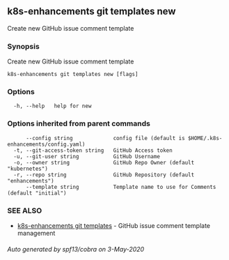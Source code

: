 ## k8s-enhancements git templates new

Create new GitHub issue comment template

### Synopsis

Create new GitHub issue comment template

```
k8s-enhancements git templates new [flags]
```

### Options

```
  -h, --help   help for new
```

### Options inherited from parent commands

```
      --config string             config file (default is $HOME/.k8s-enhancements/config.yaml)
  -t, --git-access-token string   GitHub Access token
  -u, --git-user string           GitHub Username
  -o, --owner string              GitHub Repo Owner (default "kubernetes")
  -r, --repo string               GitHub Repository (default "enhancements")
      --template string           Template name to use for Comments (default "initial")
```

### SEE ALSO

* [k8s-enhancements git templates](k8s-enhancements_git_templates.md)	 - GitHub issue comment template management

###### Auto generated by spf13/cobra on 3-May-2020
